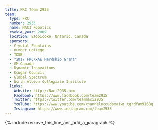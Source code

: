 ```yaml
---
title: FRC Team 2935
team:
  type: FRC
  number: 2935
  name: NACI Robotics
  rookie_year: 2009
  location: Etobicoke, Ontario, Canada
  sponsors:
  - Crystal Fountains
  - Humber College
  - TDSB
  - "2017 FRC\xAE Hardship Grant"
  - GM Canada
  - Dynamic Innovations
  - Cougar Council
  - Global Spectrum
  - North Albion Collegiate Institute
  links:
    Website: http://Naci2935.com
    Facebook: https://www.facebook.com/team2935
    Twitter: https://twitter.com/teamnaci2935
    YouTube: https://www.youtube.com/channeluccudsxaiwz_tgrdfam9163q
    Instagram: https://www.instagram.com/team2935
---
```


{% include remove_this_line_and_add_a_paragraph %}